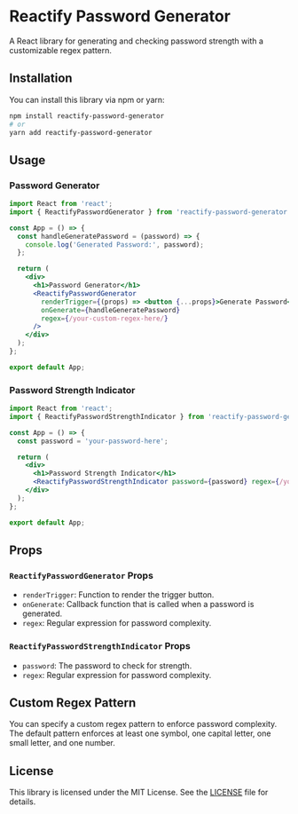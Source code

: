 # Reactify Password Generator

A React library for generating and checking password strength with a customizable regex pattern.

## Installation

You can install this library via npm or yarn:

```bash
npm install reactify-password-generator
# or
yarn add reactify-password-generator
```

## Usage

### Password Generator

```jsx
import React from 'react';
import { ReactifyPasswordGenerator } from 'reactify-password-generator';

const App = () => {
  const handleGeneratePassword = (password) => {
    console.log('Generated Password:', password);
  };

  return (
    <div>
      <h1>Password Generator</h1>
      <ReactifyPasswordGenerator
        renderTrigger={(props) => <button {...props}>Generate Password</button>}
        onGenerate={handleGeneratePassword}
        regex={/your-custom-regex-here/}
      />
    </div>
  );
};

export default App;
```

### Password Strength Indicator

```jsx
import React from 'react';
import { ReactifyPasswordStrengthIndicator } from 'reactify-password-generator';

const App = () => {
  const password = 'your-password-here';

  return (
    <div>
      <h1>Password Strength Indicator</h1>
      <ReactifyPasswordStrengthIndicator password={password} regex={/your-custom-regex-here/} />
    </div>
  );
};

export default App;
```

## Props

### `ReactifyPasswordGenerator` Props

- `renderTrigger`: Function to render the trigger button.
- `onGenerate`: Callback function that is called when a password is generated.
- `regex`: Regular expression for password complexity.

### `ReactifyPasswordStrengthIndicator` Props

- `password`: The password to check for strength.
- `regex`: Regular expression for password complexity.

## Custom Regex Pattern

You can specify a custom regex pattern to enforce password complexity. The default pattern enforces at least one symbol, one capital letter, one small letter, and one number.

## License

This library is licensed under the MIT License. See the [LICENSE](https://github.com/1kemuefuna/reactify-password-generator/blob/main/LICENSE "LICENSE") file for details.